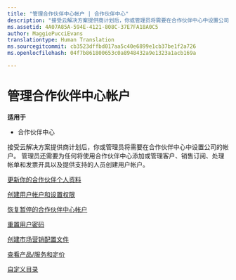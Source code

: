 ```yaml
---
title: "管理合作伙伴中心帐户 | 合作伙伴中心"
description: "接受云解决方案提供商计划后，你或管理员将需要在合作伙伴中心中设置公司的帐户。"
ms.assetid: 4A07A85A-594E-4121-808C-37E7FA18A0C5
author: MaggiePucciEvans
translationtype: Human Translation
ms.sourcegitcommit: cb3523dffbd017aa5c40e6899e1cb37be1f2a726
ms.openlocfilehash: 04f7b861800653c0a8948432a9e1323a1acb169a

---
```


# 管理合作伙伴中心帐户

**适用于**

-  合作伙伴中心

接受云解决方案提供商计划后，你或管理员将需要在合作伙伴中心中设置公司的帐户。 管理员还需要为任何将使用合作伙伴中心添加或管理客户、销售订阅、处理帐单和发票开具以及提供支持的人员创建用户帐户。

[更新你的合作伙伴个人资料](update-your-partner-profile.md)

[创建用户帐户和设置权限](create-user-accounts-and-set-permissions.md)

[恢复暂停的合作伙伴中心帐户](suspended-partner-center-account.md)

[重置用户密码](reset-a-user-password.md)

[创建市场营销配置文件](create-a-marketing-profile.md)

[查看产品/服务和定价](see-offers-and-pricing.md)

[自定义目录](customize-the-catalog.md)

 

 






<!--HONumber=Jan17_HO2-->


